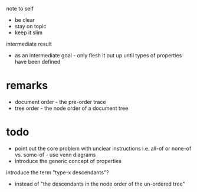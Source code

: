 
note to self
- be clear
- stay on topic
- keep it slim

intermediate result
- as an intermediate goal - only flesh it out up until
  types of properties have been defined

# remarks

- document order - the pre-order trace
- tree order - the node order of a document tree

# todo

- point out the core problem with unclear instructions
  i.e. all-of or none-of vs. some-of - use venn diagrams
- introduce the generic concept of properties

introduce the term "type-x descendants"?
- instead of "the descendants in the node order of the un-ordered tree"

